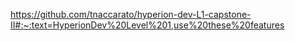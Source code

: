 https://github.com/tnaccarato/hyperion-dev-L1-capstone-II#:~:text=HyperionDev%20Level%201,use%20these%20features
